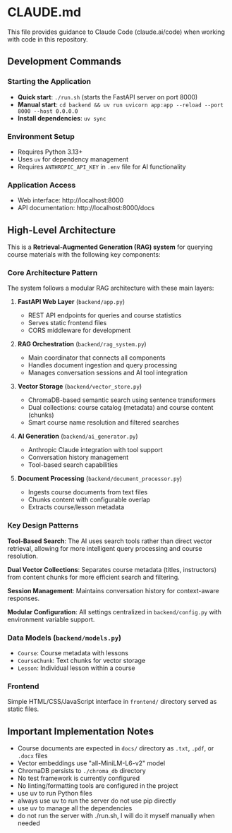 # CLAUDE.md

This file provides guidance to Claude Code (claude.ai/code) when working with code in this repository.

## Development Commands

### Starting the Application
- **Quick start**: `./run.sh` (starts the FastAPI server on port 8000)
- **Manual start**: `cd backend && uv run uvicorn app:app --reload --port 8000 --host 0.0.0.0`
- **Install dependencies**: `uv sync`

### Environment Setup
- Requires Python 3.13+
- Uses `uv` for dependency management
- Requires `ANTHROPIC_API_KEY` in `.env` file for AI functionality

### Application Access
- Web interface: http://localhost:8000
- API documentation: http://localhost:8000/docs

## High-Level Architecture

This is a **Retrieval-Augmented Generation (RAG) system** for querying course materials with the following key components:

### Core Architecture Pattern
The system follows a modular RAG architecture with these main layers:

1. **FastAPI Web Layer** (`backend/app.py`)
   - REST API endpoints for queries and course statistics
   - Serves static frontend files
   - CORS middleware for development

2. **RAG Orchestration** (`backend/rag_system.py`)
   - Main coordinator that connects all components
   - Handles document ingestion and query processing
   - Manages conversation sessions and AI tool integration

3. **Vector Storage** (`backend/vector_store.py`)
   - ChromaDB-based semantic search using sentence transformers
   - Dual collections: course catalog (metadata) and course content (chunks)
   - Smart course name resolution and filtered searches

4. **AI Generation** (`backend/ai_generator.py`)
   - Anthropic Claude integration with tool support
   - Conversation history management
   - Tool-based search capabilities

5. **Document Processing** (`backend/document_processor.py`)
   - Ingests course documents from text files
   - Chunks content with configurable overlap
   - Extracts course/lesson metadata

### Key Design Patterns

**Tool-Based Search**: The AI uses search tools rather than direct vector retrieval, allowing for more intelligent query processing and course resolution.

**Dual Vector Collections**: Separates course metadata (titles, instructors) from content chunks for more efficient search and filtering.

**Session Management**: Maintains conversation history for context-aware responses.

**Modular Configuration**: All settings centralized in `backend/config.py` with environment variable support.

### Data Models (`backend/models.py`)
- `Course`: Course metadata with lessons
- `CourseChunk`: Text chunks for vector storage  
- `Lesson`: Individual lesson within a course

### Frontend
Simple HTML/CSS/JavaScript interface in `frontend/` directory served as static files.

## Important Implementation Notes

- Course documents are expected in `docs/` directory as `.txt`, `.pdf`, or `.docx` files
- Vector embeddings use "all-MiniLM-L6-v2" model
- ChromaDB persists to `./chroma_db` directory
- No test framework is currently configured
- No linting/formatting tools are configured in the project
- use uv to run Python files
- always use uv to run the server do not use pip directly
- use uv to manage all the dependencies
- do not run the server with ./run.sh, I will do it myself manually when needed